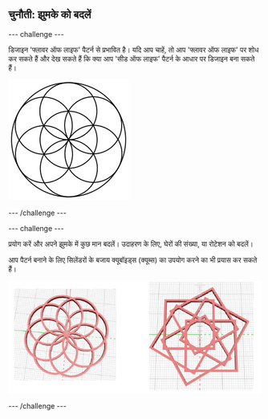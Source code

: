 ## चुनौती: झुमके को बदलें

--- challenge ---

डिजाइन 'फ्लावर ऑफ लाइफ' पैटर्न से प्रभावित है। यदि आप चाहें, तो आप 'फ्लावर ऑफ लाइफ' पर शोध कर सकते हैं और देख सकते हैं कि क्या आप 'सीड ऑफ लाइफ' पैटर्न के आधार पर डिजाइन बना सकते हैं।

![स्क्रीनशॉट](images/pendant-seed-of-life.png)

--- /challenge ---

--- challenge ---

प्रयोग करें और अपने झुमके में कुछ मान बदलें। उदाहरण के लिए, घेरों की संख्या, या रोटेशन को बदलें।

आप पैटर्न बनाने के लिए सिलेंडरों के बजाय क्यूबॉइड्स (क्यूब्स) का उपयोग करने का भी प्रयास कर सकते हैं।

![स्क्रीनशॉट](images/pendant-challenge.png)

--- /challenge ---

